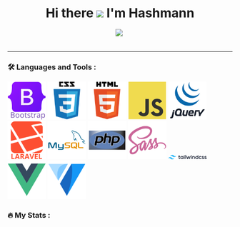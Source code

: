 <h1 align="center">Hi there <img src="https://media.giphy.com/media/hvRJCLFzcasrR4ia7z/giphy.gif" width="30px"/> I'm Hashmann</h1>
<div id="header" align="center">
  <!--<img src="https://media.giphy.com/media/lBm4rgtyIPJmywXzLW/giphy.gif" width="400"/>-->
  <!--<img src="https://media.giphy.com/media/M9gbBd9nbDrOTu1Mqx/giphy.gif" width="400"/>-->
  <!--<img src="https://github.com/Hashmann/Hashmann/blob/main/52O8.gif" width="400"/>-->
  <img src="https://media.giphy.com/media/4hCJsNJ7zRcic/giphy.gif" width="400"/>
  
 <img src="" width="400"/>
</div>

<div id="header" align="center">
<img src="https://komarev.com/ghpvc/?username=hashmann&label=PROFILE+VIEWS" alt=""/>
</div>

---

### :hammer_and_wrench: Languages and Tools :
<div>
<img src="https://github.com/devicons/devicon/blob/master/icons/bootstrap/bootstrap-original-wordmark.svg" alt="Bootstrap" width="86"/>
<img src="https://github.com/devicons/devicon/blob/master/icons/css3/css3-original-wordmark.svg" alt="CSS3" width="86"/>
<!--<img src="https://github.com/devicons/devicon/blob/master/icons/figma/figma-original.svg" alt="Figma" width="86"/>-->
<!--<img src="https://github.com/devicons/devicon/blob/master/icons/aftereffects/aftereffects-original.svg" alt="After Effects" width="86"/>-->
<!--<img src="https://github.com/devicons/devicon/blob/master/icons/composer/composer-line-wordmark.svg" alt="Composer" width="86"/>-->
<!--<img src="https://github.com/devicons/devicon/blob/master/icons/docker/docker-original-wordmark.svg" alt="Docker" width="86"/>-->
<!--<img src="https://github.com/devicons/devicon/blob/master/icons/firebase/firebase-plain-wordmark.svg" alt="Firebase" width="86"/>-->
<!--<img src="https://github.com/devicons/devicon/blob/master/icons/git/git-original-wordmark.svg" alt="Git" width="86"/>-->
<!--<img src="https://github.com/devicons/devicon/blob/master/icons/gulp/gulp-plain.svg" alt="Gulp" width="86"/>-->
<img src="https://github.com/devicons/devicon/blob/master/icons/html5/html5-original-wordmark.svg" alt="HTML5" width="86"/>
<img src="https://github.com/devicons/devicon/blob/master/icons/javascript/javascript-original.svg" alt="JS" width="86"/>
<!--<img src="https://github.com/devicons/devicon/blob/master/icons/jetbrains/jetbrains-original.svg" alt="jetbrains" width="86"/>-->
<img src="https://github.com/devicons/devicon/blob/master/icons/jquery/jquery-original-wordmark.svg" alt="jquery" width="86"/>
<img src="https://github.com/devicons/devicon/blob/master/icons/laravel/laravel-plain-wordmark.svg" alt="laravel" width="86"/>
<img src="https://github.com/devicons/devicon/blob/master/icons/mysql/mysql-original-wordmark.svg" alt="mysql" width="86"/>
<!--<img src="https://github.com/devicons/devicon/blob/master/icons/npm/npm-original-wordmark.svg" alt="npm" width="86"/>-->
<img src="https://github.com/devicons/devicon/blob/master/icons/php/php-original.svg" alt="php" width="86"/>
<img src="https://github.com/devicons/devicon/blob/master/icons/sass/sass-original.svg" alt="sass" width="86"/>
<img src="https://github.com/devicons/devicon/blob/master/icons/tailwindcss/tailwindcss-original-wordmark.svg" alt="tailwind" width="86"/>
<img src="https://github.com/devicons/devicon/blob/master/icons/vuejs/vuejs-original.svg" alt="vuejs" width="86"/>
<img src="https://github.com/devicons/devicon/blob/master/icons/vuetify/vuetify-original.svg" alt="vuetify" width="86"/>
<!--<img src="https://github.com/devicons/devicon/blob/master/icons/webpack/webpack-original.svg" alt="webpack" width="86"/>-->
<!--<img src="https://github.com/devicons/devicon/blob/master/icons/woocommerce/woocommerce-original.svg" alt="woocommerce" width="86"/>-->
<!--<img src="https://github.com/devicons/devicon/blob/master/icons/wordpress/wordpress-original.svg" alt="wordpress" width="86"/>-->
<!--<img src="https://github.com/devicons/devicon/blob/master/icons/vscode/vscode-original.svg" alt="vscode" width="86"/>-->
<div>

### :fire: My Stats :









<!--
**Hashmann/Hashmann** is a ✨ _special_ ✨ repository because its `README.md` (this file) appears on your GitHub profile.
<img src="" alt="" width="86"/>
Here are some ideas to get you started:

- 🔭 I’m currently working on ...
- 🌱 I’m currently learning ...
- 👯 I’m looking to collaborate on ...
- 🤔 I’m looking for help with ...
- 💬 Ask me about ...
- 📫 How to reach me: ...
- 😄 Pronouns: ...
- ⚡ Fun fact: ...👋
-->
